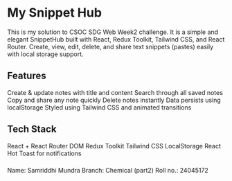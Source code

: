 # My Snippet Hub

This is my solution to CSOC SDG Web Week2 challenge. It is a simple and elegant SnippetHub built with React, Redux Toolkit, Tailwind CSS, and React Router. Create, view, edit, delete, and share text snippets (pastes) easily with local storage support.

## Features
Create & update notes with title and content
Search through all saved notes
Copy and share any note quickly
Delete notes instantly
Data persists using localStorage
Styled using Tailwind CSS and animated transitions

## Tech Stack
React + React Router DOM
Redux Toolkit
Tailwind CSS
LocalStorage
React Hot Toast for notifications

### 
Name: Samriddhi Mundra
Branch: Chemical (part2)
Roll no.: 24045172
